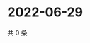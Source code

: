 # 2022-06-29

共 0 条

<!-- BEGIN WEIBO -->
<!-- 最后更新时间 Wed Jun 29 2022 17:17:11 GMT+0800 (China Standard Time) -->

<!-- END WEIBO -->
